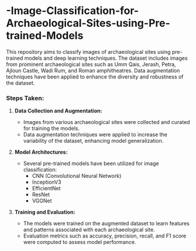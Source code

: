 # -Image-Classification-for-Archaeological-Sites-using-Pre-trained-Models
This repository aims to classify images of archaeological sites using pre-trained models and deep learning techniques. The dataset includes images from prominent archaeological sites such as Umm Qais, Jerash, Petra, Ajloun Castle, Wadi Rum, and Roman amphitheatres. Data augmentation techniques have been applied to enhance the diversity and robustness of the dataset.

### Steps Taken:

1. **Data Collection and Augmentation:**
   - Images from various archaeological sites were collected and curated for training the models.
   - Data augmentation techniques were applied to increase the variability of the dataset, enhancing model generalization.

2. **Model Architectures:**
   - Several pre-trained models have been utilized for image classification:
     - CNN (Convolutional Neural Network)
     - InceptionV3
     - EfficientNet
     - ResNet
     - VGGNet

3. **Training and Evaluation:**
   - The models were trained on the augmented dataset to learn features and patterns associated with each archaeological site.
   - Evaluation metrics such as accuracy, precision, recall, and F1 score were computed to assess model performance.
